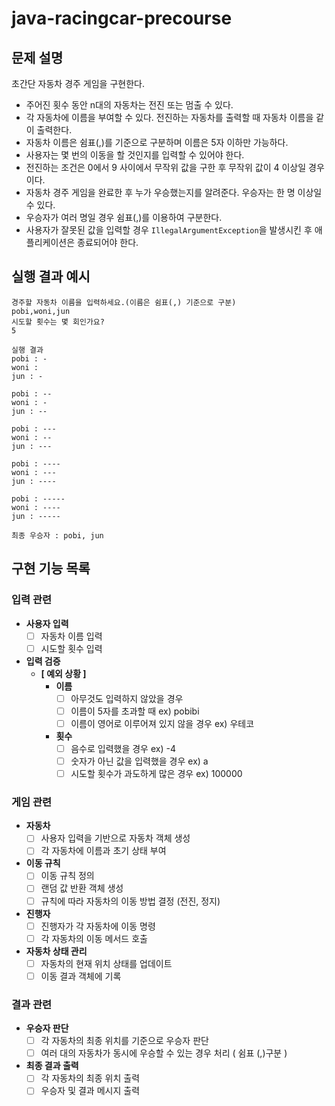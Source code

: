 # java-racingcar-precourse

## 문제 설명
초간단 자동차 경주 게임을 구현한다.

- 주어진 횟수 동안 n대의 자동차는 전진 또는 멈출 수 있다.
- 각 자동차에 이름을 부여할 수 있다. 전진하는 자동차를 출력할 때 자동차 이름을 같이 출력한다.
- 자동차 이름은 쉼표(,)를 기준으로 구분하며 이름은 5자 이하만 가능하다.
- 사용자는 몇 번의 이동을 할 것인지를 입력할 수 있어야 한다.
- 전진하는 조건은 0에서 9 사이에서 무작위 값을 구한 후 무작위 값이 4 이상일 경우이다.
- 자동차 경주 게임을 완료한 후 누가 우승했는지를 알려준다. 우승자는 한 명 이상일 수 있다.
- 우승자가 여러 명일 경우 쉼표(,)를 이용하여 구분한다.
- 사용자가 잘못된 값을 입력할 경우 `IllegalArgumentException`을 발생시킨 후 애플리케이션은 종료되어야 한다.

## 실행 결과 예시

```shell
경주할 자동차 이름을 입력하세요.(이름은 쉼표(,) 기준으로 구분)
pobi,woni,jun
시도할 횟수는 몇 회인가요?
5

실행 결과
pobi : -
woni : 
jun : -

pobi : --
woni : -
jun : --

pobi : ---
woni : --
jun : ---

pobi : ----
woni : ---
jun : ----

pobi : -----
woni : ----
jun : -----

최종 우승자 : pobi, jun
```

## 구현 기능 목록

### 입력 관련

- **사용자 입력**
    - [ ]  자동차 이름 입력
    - [ ]  시도할 횟수 입력
- **입력 검증**
    - **[ 예외 상황 ]**
        - **이름**
            - [ ]  아무것도 입력하지 않았을 경우
            - [ ]  이름이 5자를 초과할 때 ex) pobibi
            - [ ]  이름이 영어로 이루어져 있지 않을 경우 ex) 우테코
        - **횟수**
            - [ ]  음수로 입력했을 경우 ex) -4
            - [ ]  숫자가 아닌 값을 입력했을 경우 ex) a
            - [ ]  시도할 횟수가 과도하게 많은 경우 ex) 100000

### 게임 관련

- **자동차**
    - [ ]  사용자 입력을 기반으로 자동차 객체 생성
    - [ ]  각 자동차에 이름과 초기 상태 부여
- **이동 규칙**
    - [ ]  이동 규칙 정의
    - [ ]  랜덤 값 반환 객체 생성
    - [ ]  규칙에 따라 자동차의 이동 방법 결정 (전진, 정지)
- **진행자**
    - [ ]  진행자가 각 자동차에 이동 명령
    - [ ]  각 자동차의 이동 메서드 호출
- **자동차 상태 관리**
    - [ ]  자동차의 현재 위치 상태를 업데이트
    - [ ]  이동 결과 객체에 기록

### 결과 관련

- **우승자 판단**
    - [ ]  각 자동차의 최종 위치를 기준으로 우승자 판단
    - [ ]  여러 대의 자동차가 동시에 우승할 수 있는 경우 처리 ( 쉼표 (,)구분 )
- **최종 결과 출력**
    - [ ]  각 자동차의 최종 위치 출력
    - [ ]  우승자 및 결과 메시지 출력